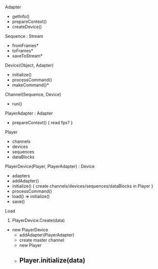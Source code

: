 Adapter
- getInfo()
- prepareContext()
- createDevice()

Sequence : Stream
- fromFrames*
- toFrames*
- saveToStream*

Device(Object, Adapter)
- initialize()
- processCommand()
- makeCommand()*

Channel(Sequence, Device)
- run()

PlayerAdapter : Adapter
- prepareContext() { read fps? }

Player
- channels
- devices
- sequences
- dataBlocks

PlayerDevice(Player, PlayerAdapter) : Device
- adapters
- addAdapter()
- initialize() { create channels/devices/sequences/dataBlocks in Player }
- processCommand()
- load() => initialize()
- save()

Load
1. PlayerDevice.Create(data)
 - new PlayerDevice
   - addAdapter(PlayerAdapter)
   - create master channel
   - new Player
   - Player.initialize(data)
     - 

